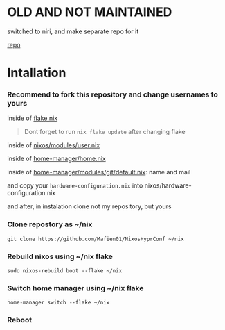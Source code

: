 # OLD AND NOT MAINTAINED
switched to niri, and make separate repo for it

[repo](https://github.com/Mafien01/NixOS-Niri)



# Intallation

### Recommend to fork this repository and change usernames to yours
inside of [flake.nix](https://github.com/Mafien01/NixosHyprConf/blob/main/flake.nix)
> Dont forget to run `nix flake update` after changing flake

inside of [nixos/modules/user.nix](https://github.com/Mafien01/NixosHyprConf/blob/main/nixos/modules/user.nix)

inside of [home-manager/home.nix](https://github.com/Mafien01/NixosHyprConf/blob/main/home-manager/home.nix)

inside of [home-manager/modules/git/default.nix](https://github.com/Mafien01/NixosHyprConf/blob/main/home-manager/modules/git/default.nix): name and mail

and copy your `hardware-configuration.nix` into nixos/hardware-configuration.nix

and after, in instalation clone not my repository, but yours


### Clone repostory as ~/nix
```
git clone https://github.com/Mafien01/NixosHyprConf ~/nix
```

### Rebuild nixos using ~/nix flake
```
sudo nixos-rebuild boot --flake ~/nix
```
### Switch home manager using ~/nix flake
```
home-manager switch --flake ~/nix
```

### Reboot




